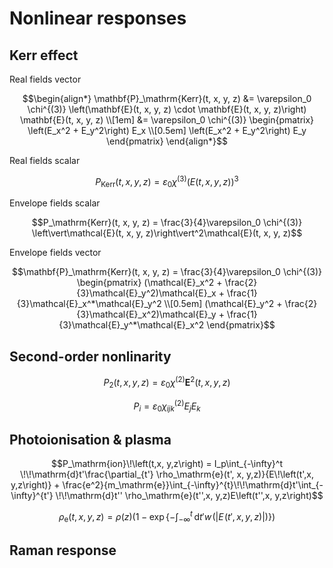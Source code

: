 # Nonlinear responses

## Kerr effect
Real fields vector
```math
\begin{align*}
\mathbf{P}_\mathrm{Kerr}(t, x, y, z) &= \varepsilon_0 \chi^{(3)} \left(\mathbf{E}(t, x, y, z) \cdot \mathbf{E}(t, x, y, z)\right) \mathbf{E}(t, x, y, z) \\[1em]
&= \varepsilon_0 \chi^{(3)} \begin{pmatrix}
           \left(E_x^2 + E_y^2\right) E_x \\[0.5em]
           \left(E_x^2 + E_y^2\right) E_y
\end{pmatrix}
\end{align*}
```

Real fields scalar
```math
P_\mathrm{Kerr}(t, x, y, z) = \varepsilon_0 \chi^{(3)} \left(E(t, x, y, z)\right) ^3
```

Envelope fields scalar
```math
P_\mathrm{Kerr}(t, x, y, z) = \frac{3}{4}\varepsilon_0 \chi^{(3)} \left\vert\mathcal{E}(t, x, y, z)\right\vert^2\mathcal{E}(t, x, y, z)
```

Envelope fields vector
```math
\mathbf{P}_\mathrm{Kerr}(t, x, y, z) = \frac{3}{4}\varepsilon_0 \chi^{(3)} \begin{pmatrix}
           (\mathcal{E}_x^2 + \frac{2}{3}\mathcal{E}_y^2)\mathcal{E}_x + \frac{1}{3}\mathcal{E}_x^*\mathcal{E}_y^2 \\[0.5em]
           (\mathcal{E}_y^2 + \frac{2}{3}\mathcal{E}_x^2)\mathcal{E}_y + \frac{1}{3}\mathcal{E}_y^*\mathcal{E}_x^2
\end{pmatrix}
```
## Second-order nonlinarity
```math
P_2(t, x, y, z) = \varepsilon_0 \chi^{(2)} \mathbf{E}^2(t, x, y, z)
```
```math
P_{i} = \varepsilon_0 \chi^{(2)}_{ijk} E_j E_k
```


## Photoionisation & plasma
```math
P_\mathrm{ion}\!\left(t,x, y,z\right) = I_p\int_{-\infty}^t \!\!\mathrm{d}t'\frac{\partial_{t'} \rho_\mathrm{e}(t', x, y,z)}{E\!\left(t',x, y,z\right)} + \frac{e^2}{m_\mathrm{e}}\int_{-\infty}^{t}\!\!\mathrm{d}t'\int_{-\infty}^{t'} \!\!\mathrm{d}t'' \rho_\mathrm{e}(t'',x, y,z)E\left(t'',x, y,z\right)
```

```math
\rho_\mathrm{e}(t, x, y,z) = \rho(z)\left(1 - \exp \left\{-\int_{-\infty}^t\!\!\mathrm{d}t'w\!\left(\left\vert E\!\left(t',x, y,z\right)\right\vert\right)\right\}\right)
```
## Raman response